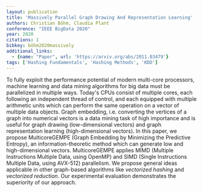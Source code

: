 ```yaml
---
layout: publication
title: 'Massively Parallel Graph Drawing And Representation Learning'
authors: Christian Böhm, Claudia Plant
conference: "IEEE BigData 2020"
year: 2020
citations: 1
bibkey: böhm2020massively
additional_links:
  - {name: "Paper", url: 'https://arxiv.org/abs/2011.03479'}
tags: ['Hashing Fundamentals', 'Hashing Methods', 'KDD']
---
```

To fully exploit the performance potential of modern multi-core processors,
machine learning and data mining algorithms for big data must be parallelized
in multiple ways. Today's CPUs consist of multiple cores, each following an
independent thread of control, and each equipped with multiple arithmetic units
which can perform the same operation on a vector of multiple data objects.
Graph embedding, i.e. converting the vertices of a graph into numerical vectors
is a data mining task of high importance and is useful for graph drawing
(low-dimensional vectors) and graph representation learning (high-dimensional
vectors). In this paper, we propose MulticoreGEMPE (Graph Embedding by
Minimizing the Predictive Entropy), an information-theoretic method which can
generate low and high-dimensional vectors. MulticoreGEMPE applies MIMD
(Multiple Instructions Multiple Data, using OpenMP) and SIMD (Single
Instructions Multiple Data, using AVX-512) parallelism. We propose general
ideas applicable in other graph-based algorithms like *vectorized hashing*
and *vectorized reduction*. Our experimental evaluation demonstrates the
superiority of our approach.
